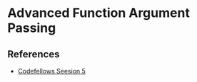 # Advanced Function Argument Passing

## References

- [Codefellows Seesion 5](https://codefellows.github.io/sea-f2-python-sept14/session05.html)
